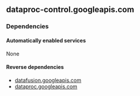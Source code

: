 ## dataproc-control.googleapis.com

### Dependencies

#### Automatically enabled services

None

#### Reverse dependencies

* [datafusion.googleapis.com](../datafusion.googleapis.com/)
* [dataproc.googleapis.com](../dataproc.googleapis.com/)
